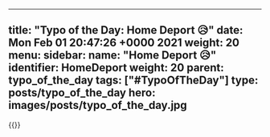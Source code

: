 
---
title: "Typo of the Day: Home Deport 😥"
date: Mon Feb 01 20:47:26 +0000 2021
weight: 20
menu:
  sidebar:
    name: "Home Deport 😥"
    identifier: HomeDeport
    weight: 20
    parent: typo_of_the_day
tags: ["#TypoOfTheDay"]
type: posts/typo_of_the_day
hero: images/posts/typo_of_the_day.jpg
---


{{<tweet user="mariatta" id="1356343425331851268">}}

